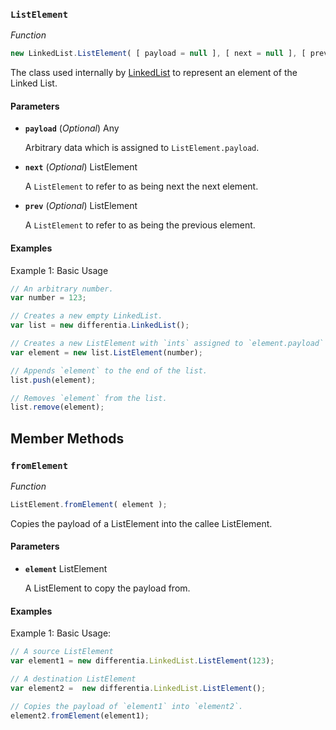 ### `ListElement`

*Function*
```JavaScript
new LinkedList.ListElement( [ payload = null ], [ next = null ], [ prev = null ] );
```
The class used internally by [LinkedList](http://differentia.io/?p=LinkedList) to represent an element of the Linked List.

#### Parameters
- **`payload`** (*Optional*) Any

  Arbitrary data which is assigned to `ListElement.payload`.

- **`next`** (*Optional*) ListElement

  A `ListElement` to refer to as being next the next element.

- **`prev`** (*Optional*) ListElement

  A `ListElement` to refer to as being the previous element.

#### Examples
Example 1: Basic Usage

```JavaScript
// An arbitrary number.
var number = 123;

// Creates a new empty LinkedList.
var list = new differentia.LinkedList();

// Creates a new ListElement with `ints` assigned to `element.payload`
var element = new list.ListElement(number);

// Appends `element` to the end of the list.
list.push(element);

// Removes `element` from the list.
list.remove(element);
```
## Member Methods
### `fromElement`

*Function*
```JavaScript
ListElement.fromElement( element );
```
Copies the payload of a ListElement into the callee ListElement.

#### Parameters
- **`element`** ListElement

  A ListElement to copy the payload from.

#### Examples
Example 1: Basic Usage:

```JavaScript
// A source ListElement
var element1 = new differentia.LinkedList.ListElement(123);

// A destination ListElement
var element2 =  new differentia.LinkedList.ListElement();

// Copies the payload of `element1` into `element2`.
element2.fromElement(element1);
```